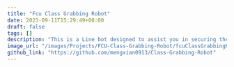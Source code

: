 ```yaml
---
title: "Fcu Class Grabbing Robot"
date: 2023-09-11T15:29:49+08:00
draft: false
tags: []
description: "This is a Line bot designed to assist you in securing the courses you desire."
image_url: "/images/Projects/FCU-Class-Grabbing-Robot/fcuClassGrabbingRobot.png"
github_link: "https://github.com/mengxian0913/Class-Grabbing-Robot"
---
```









